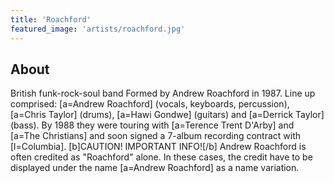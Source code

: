 ```yaml
---
title: 'Roachford'
featured_image: 'artists/roachford.jpg'
---
```


## About

British funk-rock-soul band
Formed by Andrew Roachford in 1987. Line up comprised: [a=Andrew Roachford] (vocals, keyboards, percussion), [a=Chris Taylor] (drums), [a=Hawi Gondwe] (guitars) and [a=Derrick Taylor] (bass). By 1988 they were touring with [a=Terence Trent D'Arby] and [a=The Christians] and soon signed a 7-album recording contract with [l=Columbia].
[b]CAUTION! IMPORTANT INFO![/b]
Andrew Roachford is often credited as "Roachford" alone. In these cases, the credit have to be displayed under the name [a=Andrew Roachford] as a name variation.


